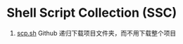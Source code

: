 # Shell Script Collection (SSC)

1. [scp.sh](https://github.com/ka1i/ShellScriptCollection/blob/master/gsc.sh) Github 递归下载项目文件夹，而不用下载整个项目
